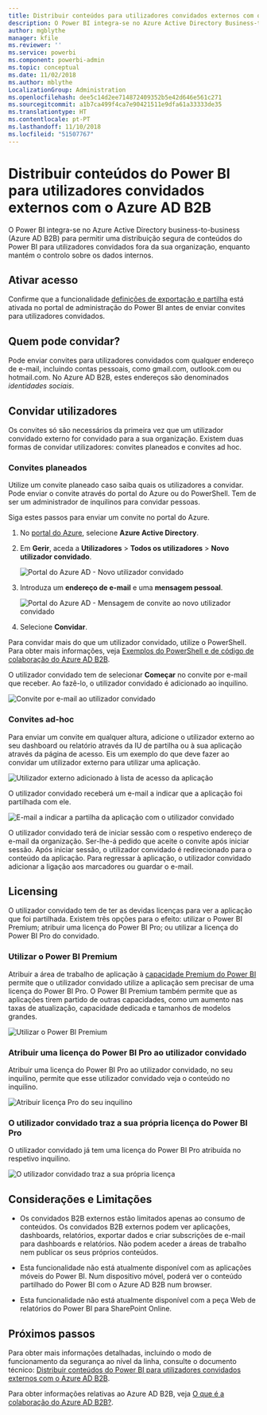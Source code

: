 ```yaml
---
title: Distribuir conteúdos para utilizadores convidados externos com o Azure AD B2B
description: O Power BI integra-se no Azure Active Directory Business-to-business (Azure AD B2B) para permitir uma distribuição segura de conteúdos do Power BI para utilizadores convidados fora da organização.
author: mgblythe
manager: kfile
ms.reviewer: ''
ms.service: powerbi
ms.component: powerbi-admin
ms.topic: conceptual
ms.date: 11/02/2018
ms.author: mblythe
LocalizationGroup: Administration
ms.openlocfilehash: dee5c14d2ee714872409352b5e42d646e561c271
ms.sourcegitcommit: a1b7ca499f4ca7e90421511e9dfa61a33333de35
ms.translationtype: HT
ms.contentlocale: pt-PT
ms.lasthandoff: 11/10/2018
ms.locfileid: "51507767"
---
```

# <a name="distribute-power-bi-content-to-external-guest-users-with-azure-ad-b2b"></a>Distribuir conteúdos do Power BI para utilizadores convidados externos com o Azure AD B2B

O Power BI integra-se no Azure Active Directory business-to-business (Azure AD B2B) para permitir uma distribuição segura de conteúdos do Power BI para utilizadores convidados fora da sua organização, enquanto mantém o controlo sobre os dados internos.

## <a name="enable-access"></a>Ativar acesso

Confirme que a funcionalidade [definições de exportação e partilha](service-admin-portal.md#export-and-sharing-settings) está ativada no portal de administração do Power BI antes de enviar convites para utilizadores convidados.

## <a name="who-can-you-invite"></a>Quem pode convidar?

Pode enviar convites para utilizadores convidados com qualquer endereço de e-mail, incluindo contas pessoais, como gmail.com, outlook.com ou hotmail.com. No Azure AD B2B, estes endereços são denominados *identidades sociais*.

## <a name="invite-guest-users"></a>Convidar utilizadores

Os convites só são necessários da primeira vez que um utilizador convidado externo for convidado para a sua organização. Existem duas formas de convidar utilizadores: convites planeados e convites ad hoc.

### <a name="planned-invites"></a>Convites planeados

Utilize um convite planeado caso saiba quais os utilizadores a convidar. Pode enviar o convite através do portal do Azure ou do PowerShell. Tem de ser um administrador de inquilinos para convidar pessoas.

Siga estes passos para enviar um convite no portal do Azure.

1. No [portal do Azure](https://portal.azure.com), selecione **Azure Active Directory**.

1. Em **Gerir**, aceda a **Utilizadores** > **Todos os utilizadores** > **Novo utilizador convidado**.

    ![Portal do Azure AD - Novo utilizador convidado](media/service-admin-azure-ad-b2b/azuread-portal-new-guest-user.png)

1. Introduza um **endereço de e-mail** e uma **mensagem pessoal**.

    ![Portal do Azure AD - Mensagem de convite ao novo utilizador convidado](media/service-admin-azure-ad-b2b/azuread-portal-invite-message.png)

1. Selecione **Convidar**.

Para convidar mais do que um utilizador convidado, utilize o PowerShell. Para obter mais informações, veja [Exemplos do PowerShell e de código de colaboração do Azure AD B2B](/azure/active-directory/b2b/code-samples/).

O utilizador convidado tem de selecionar **Começar** no convite por e-mail que receber. Ao fazê-lo, o utilizador convidado é adicionado ao inquilino.

![Convite por e-mail ao utilizador convidado](media/service-admin-azure-ad-b2b/guest-user-invite-email.png)

### <a name="ad-hoc-invites"></a>Convites ad-hoc

Para enviar um convite em qualquer altura, adicione o utilizador externo ao seu dashboard ou relatório através da IU de partilha ou à sua aplicação através da página de acesso. Eis um exemplo do que deve fazer ao convidar um utilizador externo para utilizar uma aplicação.

![Utilizador externo adicionado à lista de acesso da aplicação](media/service-admin-azure-ad-b2b/power-bi-app-access.png)

O utilizador convidado receberá um e-mail a indicar que a aplicação foi partilhada com ele.

![E-mail a indicar a partilha da aplicação com o utilizador convidado](media/service-admin-azure-ad-b2b/guest-user-invite-email2.png)

O utilizador convidado terá de iniciar sessão com o respetivo endereço de e-mail da organização. Ser-lhe-á pedido que aceite o convite após iniciar sessão. Após iniciar sessão, o utilizador convidado é redirecionado para o conteúdo da aplicação. Para regressar à aplicação, o utilizador convidado adicionar a ligação aos marcadores ou guardar o e-mail.

## <a name="licensing"></a>Licensing

O utilizador convidado tem de ter as devidas licenças para ver a aplicação que foi partilhada. Existem três opções para o efeito: utilizar o Power BI Premium; atribuir uma licença do Power BI Pro; ou utilizar a licença do Power BI Pro do convidado.

### <a name="use-power-bi-premium"></a>Utilizar o Power BI Premium

Atribuir a área de trabalho de aplicação à [capacidade Premium do Power BI](service-premium.md) permite que o utilizador convidado utilize a aplicação sem precisar de uma licença do Power BI Pro. O Power BI Premium também permite que as aplicações tirem partido de outras capacidades, como um aumento nas taxas de atualização, capacidade dedicada e tamanhos de modelos grandes.

![Utilizar o Power BI Premium](media/service-admin-azure-ad-b2b/license-approach1.png)

### <a name="assign-a-power-bi-pro-license-to-guest-user"></a>Atribuir uma licença do Power BI Pro ao utilizador convidado

Atribuir uma licença do Power BI Pro ao utilizador convidado, no seu inquilino, permite que esse utilizador convidado veja o conteúdo no inquilino.

![Atribuir licença Pro do seu inquilino](media/service-admin-azure-ad-b2b/license-approach2.png)

### <a name="guest-user-brings-their-own-power-bi-pro-license"></a>O utilizador convidado traz a sua própria licença do Power BI Pro

O utilizador convidado já tem uma licença do Power BI Pro atribuída no respetivo inquilino.

![O utilizador convidado traz a sua própria licença](media/service-admin-azure-ad-b2b/license-approach3.png)

## <a name="considerations-and-limitations"></a>Considerações e Limitações

* Os convidados B2B externos estão limitados apenas ao consumo de conteúdos. Os convidados B2B externos podem ver aplicações, dashboards, relatórios, exportar dados e criar subscrições de e-mail para dashboards e relatórios. Não podem aceder a áreas de trabalho nem publicar os seus próprios conteúdos.

* Esta funcionalidade não está atualmente disponível com as aplicações móveis do Power BI. Num dispositivo móvel, poderá ver o conteúdo partilhado do Power BI com o Azure AD B2B num browser.

* Esta funcionalidade não está atualmente disponível com a peça Web de relatórios do Power BI para SharePoint Online.

## <a name="next-steps"></a>Próximos passos

Para obter mais informações detalhadas, incluindo o modo de funcionamento da segurança ao nível da linha, consulte o documento técnico: [Distribuir conteúdos do Power BI para utilizadores convidados externos com o Azure AD B2B](https://aka.ms/powerbi-b2b-whitepaper).

Para obter informações relativas ao Azure AD B2B, veja [O que é a colaboração do Azure AD B2B?](/azure/active-directory/active-directory-b2b-what-is-azure-ad-b2b/).
